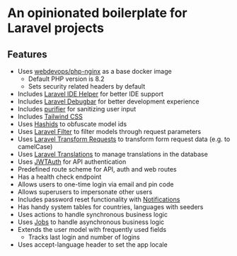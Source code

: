 # An opinionated boilerplate for Laravel projects

## Features

- Uses [webdevops/php-nginx](https://hub.docker.com/r/webdevops/php-nginx) as a base docker image
  - Default PHP version is 8.2
  - Sets security related headers by default
- Includes [Laravel IDE Helper](https://github.com/barryvdh/laravel-ide-helper) for better IDE support
- Includes [Laravel Debugbar](https://github.com/barryvdh/laravel-debugbar) for better development experience
- Includes [purifier](https://github.com/mewebstudio/Purifier) for sanitizing user input
- Includes [Tailwind CSS](https://tailwindcss.com/)
- Uses [Hashids](https://github.com/coderscantina/hashidable) to obfuscate model ids
- Uses [Laravel Filter](https://github.com/coderscantina/filter) to filter models through request parameters
- Uses [Laravel Transform Requests](https://github.com/coderscantina/laravel-transform-requests) to transform form request data (e.g. to camelCase)
- Uses [Laravel Translations](https://github.com/coderscantina/laravel-translations) to manage translations in the database
- Uses [JWTAuth](https://github.com/tymondesigns/jwt-auth) for API authentication
- Predefined route scheme for API, auth and web routes
- Has a health check endpoint
- Allows users to one-time login via email and pin code
- Allows superusers to impersonate other users
- Includes password reset functionality with [Notifications](https://laravel.com/docs/10.x/notifications)
- Has handy system tables for countries, languages with seeders
- Uses actions to handle synchronous business logic
- Uses [Jobs](https://laravel.com/docs/10.x/queues#creating-jobs) to handle asynchronous business logic
- Extends the user model with frequently used fields 
  - Tracks last login and number of logins 
- Uses accept-language header to set the app locale
